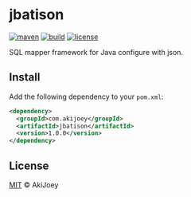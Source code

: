 # jbatison

[![maven][maven-image]][maven-url]
[![build][build-image]][build-url]
[![license][license-image]][license-url]

SQL mapper framework for Java configure with json.

## Install

Add the following dependency to your `pom.xml`:

```xml
<dependency>
  <groupId>com.akijoey</groupId>
  <artifactId>jbatison</artifactId>
  <version>1.0.0</version>
</dependency>
```

## License

[MIT][license-url] © AkiJoey

[maven-image]: https://img.shields.io/maven-central/v/com.akijoey/jbatison.svg?label=maven
[maven-url]: https://search.maven.org/search?q=g:%22com.akijoey%22%20AND%20a:%22jbatison%22
[build-image]: https://img.shields.io/github/workflow/status/akijoey/jbatison/Build
[build-url]: https://github.com/akijoey/jbatison/actions/workflows/build.yml
[license-image]: https://img.shields.io/github/license/akijoey/jbatison
[license-url]: https://github.com/akijoey/jbatison/blob/main/LICENSE
